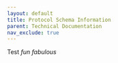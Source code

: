 ```yaml
---
layout: default
title: Protocol Schema Information
parent: Technical Documentation
nav_exclude: true
---
```



Test *fun* _fabulous_
